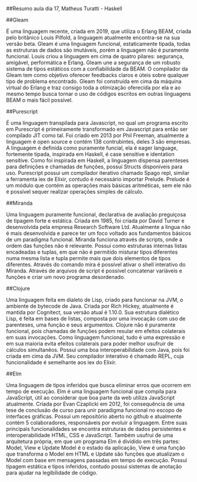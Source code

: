 ##Resumo aula dia 17, Matheus Turatti - Haskell

##Gleam

É uma linguagem recente, criada em 2019, que utiliza o Erlang BEAM, criada pelo britânico Louis Pilfold, a linguagem atualmente encontra-se na sua versão beta.
Gleam é uma linguagem funcional, estaticamente tipada, todas as estruturas de dados são imutáveis, porém a linguagem não é puramente funcional. 
Louis criou a linguagem em cima de quatro pilares: segurança, amigável, performática e Erlang.
Gleam une a segurança de um robusto sistema de tipos estáticos com a confiabilidade da BEAM. 
O compilador da Gleam tem como objetivo oferecer feedbacks claros e úteis sobre qualquer tipo de problema encontrado. 
Gleam foi construída em cima da máquina virtual do Erlang e traz consigo toda a otimização oferecida por ela e ao mesmo tempo busca tornar o uso de códigos escritos em outras linguagens BEAM o mais fácil possível.

##Purescript

É uma linguagem transpilada para Javascript, no qual um programa escrito em Purescript é primeiramente transformado em Javascript para então ser compilado JIT como tal.
Foi criado em 2013 por Phil Freeman, atualmente a linguagem é open source e contém 138 contrubintes, deles 3 são empresas.
A linguagem é definida como puramente funcial, ela é eager language, fortemente tipada, inspirada em Haskell, é case sensitive e identation sensitive.
Como foi inspirada em Haskell, a linguagem dispensa parenteses para definições e chamadas de funções, possui Structs disponíveis para uso.
Purescript possui um compilador iterativo chamado Spago repl, similar a ferramenta iex de Elixir, contudo é necessário importar Prelude.
Prelude é um módulo que contém as operações mais básicas aritméticas, sem ele não é possível sequer realizar operações simples de cálculo.

##Miranda

Uma linguagem puramente funcional, declarativa de avaliação preguiçosa de tipagem forte e estática.
Criada em 1985, foi criada por David Turner e desenvolvida pela empresa Research Software Ltd.
Atualmente a lingua não é mais desenvolvida e parece ter um foco voltado aos fundamentos básicos de um paradigma funcional.
Miranda funciona através de scripts, onde a ordem das funções não é relevante.
Possui como estruturas internas listas encadeadas e tuplas, em que não é permitido misturar tipos diferentes numa mesma lista e tupla permite mais que dois elementos de tipos diferentes.
Através do comando mira é possível ativar o shell interativo do Miranda.
Através de arquivos de script é possível concatenar variáveis e funções e criar um novo programa desordenado.

##Clojure

Uma linguagem feita em dialeto de Lisp, criado para funcionar na JVM, o ambiente de bytecode de Java.
Criada por Rich Hickey, atualmente é mantida por Cognitect, sua versão atual é 1.10.0.
Sua estrutura dialético Lisp, é feita em bases de listas, composta por uma invocação com uso de parenteses, uma função e seus argumentos.
Clojure não é puramente funcional, pois chamadas de funções podem resular em efeitos colaterais em suas invocações.
Como linguagem funcional, tudo é uma expressão e em sua maioria evita efeitos colaterais para poder melhor usufruir de cálculos simultanêos.
Possui uma boa interoperabilidade com Java, pois foi criada em cima da JVM.
Seu compilador interativo é chamado REPL, cuja funcionalidade é semelhante aos iex do Elixir.

##Elm

Uma linguagem de tipos inferidos que busca eliminar erros que ocorrem em tempo de execução.
Elm é uma linguagem funcional que compila para JavaScript, útil ao considerar que boa parte da web utiliza JavaScript atualmente.
Criada por Evan Czaplicki em 2012, foi consequência de uma tese de conclusão de curso para unir paradigma funcional no escopo de interfaces gráficas.
Possui um repositório aberto no github e atualmente contém 5 colaboradores, responsáveis por evoluir a linguagem.
Entre suas principais funcionalidades se encontra estruturas de dados persistentes e interoperabilidade HTML, CSS e JavaScript.
Também usufrui de uma arquitetura própria, em que um programa Elm é dividido em três partes: Model, View e Update
Model é o estado da aplicação, View é uma função que transforma o Model em HTML e Update são funções que atualizam o Model com base em mensagens passadas em tempo de execução.
Possui tipagem estática e tipos inferidos, contudo possui sistemas de anotação para ajudar na legibilidade de código.
